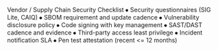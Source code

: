 Vendor / Supply Chain Security Checklist
⦁	Security questionnaires (SIG Lite, CAIQ)
⦁	SBOM requirement and update cadence
⦁	Vulnerability disclosure policy
⦁	Code signing with key management
⦁	SAST/DAST cadence and evidence
⦁	Third-party access least privilege
⦁	Incident notification SLA
⦁	Pen test attestation (recent <= 12 months)
